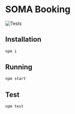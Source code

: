 # SOMA Booking

![Tests](https://github.com/johnsickels/soma-booking/actions/workflows/node.js.yml/badge.svg)

## Installation
```bash
npm i
```

## Running
```bash
npm start
```

## Test
```bash
npm test
```
